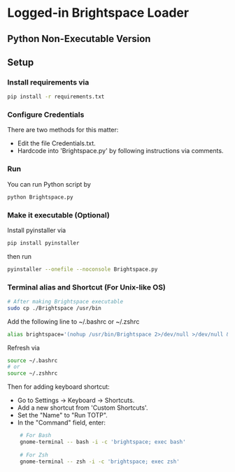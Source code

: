 # Logged-in Brightspace Loader
## Python Non-Executable Version

## Setup
### Install requirements via
```bash
pip install -r requirements.txt
```

### Configure Credentials
There are two methods for this matter:
- Edit the file Credentials.txt.
- Hardcode into 'Brightspace.py' by following instructions via comments.

### Run
You can run Python script by 
```bash
python Brightspace.py
```

### Make it executable (Optional)
Install pyinstaller via
```bash
pip install pyinstaller
```
then run
```bash
pyinstaller --onefile --noconsole Brightspace.py
```

### Terminal alias and Shortcut (For Unix-like OS)
```bash
# After making Brightspace executable
sudo cp ./Brightspace /usr/bin
```

Add the following line to ~/.bashrc or ~/.zshrc
```bash
alias brightspace='(nohup /usr/bin/Brightspace 2>/dev/null >/dev/null &); exit'
```
Refresh via
```bash
source ~/.bashrc
# or
source ~/.zshhrc
```

Then for adding keyboard shortcut:

- Go to Settings -> Keyboard -> Shortcuts.
- Add a new shortcut from 'Custom Shortcuts'.
- Set the "Name" to "Run TOTP".
- In the "Command" field, enter:
```bash
    # For Bash
    gnome-terminal -- bash -i -c 'brightspace; exec bash'
    
    # For Zsh
    gnome-terminal -- zsh -i -c 'brightspace; exec zsh'
```


